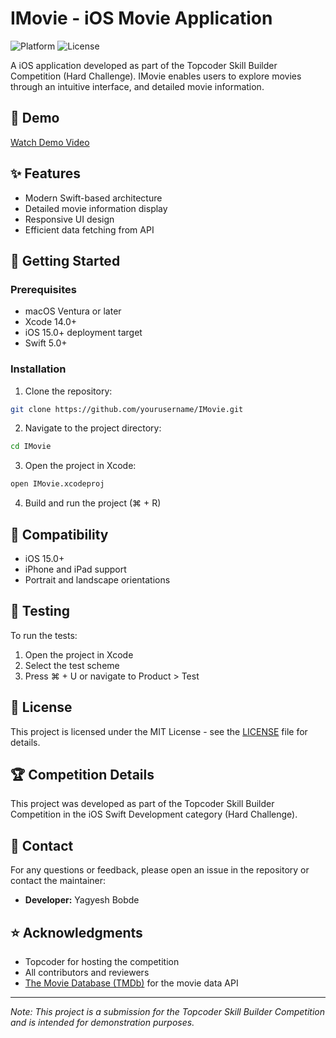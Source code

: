 # IMovie - iOS Movie Application

![Platform](https://img.shields.io/badge/Platform-iOS-blue.svg)
![License](https://img.shields.io/badge/License-MIT-green.svg)

A iOS application developed as part of the Topcoder Skill Builder Competition (Hard Challenge). IMovie enables users to explore movies through an intuitive interface, and detailed movie information.

## 🎥 Demo

[Watch Demo Video](https://github.com/user-attachments/assets/b7942165-2f4e-41e9-b7a4-6d07e5acd7a2)

## ✨ Features

- Modern Swift-based architecture
- Detailed movie information display
- Responsive UI design
- Efficient data fetching from API

## 🚀 Getting Started

### Prerequisites

- macOS Ventura or later
- Xcode 14.0+
- iOS 15.0+ deployment target
- Swift 5.0+

### Installation

1. Clone the repository:
```bash
git clone https://github.com/yourusername/IMovie.git
```

2. Navigate to the project directory:
```bash
cd IMovie
```

3. Open the project in Xcode:
```bash
open IMovie.xcodeproj
```

4. Build and run the project (⌘ + R)

## 📱 Compatibility

- iOS 15.0+
- iPhone and iPad support
- Portrait and landscape orientations

## 🧪 Testing

To run the tests:

1. Open the project in Xcode
2. Select the test scheme
3. Press ⌘ + U or navigate to Product > Test

## 📄 License

This project is licensed under the MIT License - see the [LICENSE](LICENSE) file for details.

## 🏆 Competition Details

This project was developed as part of the Topcoder Skill Builder Competition in the iOS Swift Development category (Hard Challenge).

## 👥 Contact

For any questions or feedback, please open an issue in the repository or contact the maintainer:

- **Developer:** Yagyesh Bobde

## ⭐️ Acknowledgments

- Topcoder for hosting the competition
- All contributors and reviewers
- [The Movie Database (TMDb)](https://www.themoviedb.org/) for the movie data API

---

*Note: This project is a submission for the Topcoder Skill Builder Competition and is intended for demonstration purposes.*
